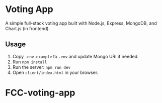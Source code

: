 
# Voting App

A simple full-stack voting app built with Node.js, Express, MongoDB, and Chart.js (in frontend).

## Usage

1. Copy `.env.example` to `.env` and update Mongo URI if needed.
2. Run `npm install`
3. Run the server: `npm run dev`
4. Open `client/index.html` in your browser.
# FCC-voting-app
